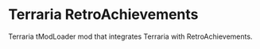 # Terraria RetroAchievements

Terraria tModLoader mod that integrates Terraria with RetroAchievements.
